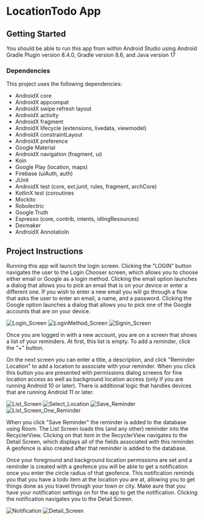 # LocationTodo App

## Getting Started

You should be able to run this app from within Android Studio using Android Gradle Plugin version 8.4.0, Gradle version 8.6,
and Java version 17

### Dependencies

This project uses the following dependencies:
- AndroidX core
- AndroidX appcompat
- AndroidX swipe refresh layout
- AndroidX activity
- AndroidX fragment
- AndroidX lifecycle (extensions, livedata, viewmodel)
- AndroidX constraintLayout
- AndroidX preference
- Google Material
- AndroidX navigation (fragment, ui)
- Koin
- Google Play (location, maps)
- Firebase (uiAuth, auth)
- JUnit
- AndroidX test (core, ext.junit, rules, fragment, archCore)
- KotlinX test (coroutines
- Mockito
- Robolectric
- Google Truth
- Espresso (core, contrib, intents, idlingResources)
- Dexmaker
- AndroidX Annotatioln


## Project Instructions

Running this app will launch the login screen. Clicking the "LOGIN" button navigates the user to the Login Chooser screen, which allows you to choose either email or Google as a login method.
Clicking the email option launches a dialog that allows you to pick an email that is on your device or enter a different one. If you wish to enter a new email you will go through a flow
that asks the user to enter an email, a name, and a password. Clicking the Google option launches a dialog that allows you to pick one of the Google accounts that are on your device.

![Login_Screen](images/locationtodo_login.png)
![LoginMethod_Screen](images/locationtodo_login_method.png)
![Signin_Screen](images/locationtodo_signup.png)

Once you are logged in with a new account, you are on a screen that shows a list of your reminders. At first, this list is empty. To add a reminder, click the "+" button. 

On the next screen you can enter a title, a description, and click "Reminder Location" to add a location to associate with your reminder. When you click this button you are presented with 
permissions dialog screens for fine location access as well as background location access (only if you are running Android 10 or later). There is additional logic that handles devices that 
are running Android 11 or later.

![List_Screen](images/locationtodo_list_noreminders.png)
![Select_Location](images/locationtodo_selectlocation.png)
![Save_Reminder](images/locationtodo_savereminder.png)
![List_Screen_One_Reminder](images/locationtodo_onereminder.png)

When you click "Save Reminder" the reminder is added to the database using Room. The List Screen loads this (and any other) reminder into the RecyclerView. Clicking on that item in
the RecyclerView navigates to the Detail Screen, which displays all of the fields associated with this reminder. A geofence is also created after that reminder is added to the database.

Once your foreground and background location permissions are set and a reminder is created with a geofence you will be able to get a notification once you enter the circle radius of that
geofence. This notification reminds you that you have a todo item at the location you are at, allowing you to get things done as you travel through your town or city. 
Make aure that you have your notification settings on for the app to get the notification. Clicking the notification navigates you to the Detail Screen.

![Notification](images/locationtodo_notification.png)
![Detail_Screen](images/locationtodo_detail.png)
